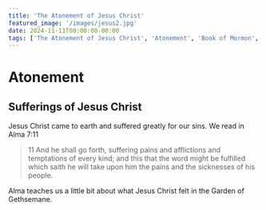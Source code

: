 ```yaml
---
title: 'The Atonement of Jesus Christ'
featured_image: '/images/jesus2.jpg'
date: 2024-11-11T00:00:00-00:00
tags: ['The Atonement of Jesus Christ', 'Atonement', 'Book of Mormon', 'Repentance', 'Faith', 'Faith in Jesus Christ']
---
```



# Atonement

## Sufferings of Jesus Christ

Jesus Christ came to earth and suffered greatly for our sins. We read in Alma 7:11

> 11 And he shall go forth, suffering pains and afflictions and temptations of every kind; and this that the word might be fulfilled which saith he will take upon him the pains and the sicknesses of his people.

Alma teaches us a little bit about what Jesus Christ felt in the Garden of Gethsemane. 